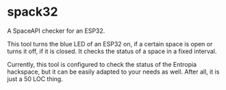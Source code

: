 # spack32

A SpaceAPI checker for an ESP32.

This tool turns the blue LED of an ESP32 on, if a certain space is open
or turns it off, if it is closed.
It checks the status of a space in a fixed interval.

Currently, this tool is configured to check the status of the Entropia
hackspace, but it can be easily adapted to your needs as well.
After all, it is just a 50 LOC thing.
